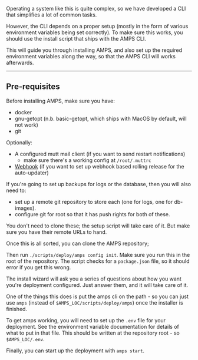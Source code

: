 Operating a system like this is quite complex, so we have developed a CLI that
simplifies a lot of common tasks.

However, the CLI depends on a proper setup (mostly in the form of various environment
variables being set correctly). To make sure this works,
you should use the install script that ships with the AMPS CLI.

This will guide you through installing AMPS, and also set up the required environment
variables along the way, so that the AMPS CLI will works afterwards.

---

## Pre-requisites

Before installing AMPS, make sure you have:

- docker
- gnu-getopt (n.b. basic-getopt, which ships with MacOS by default, will not work)
- git

Optionally:

- A configured mutt mail client (if you want to send restart notifications)
  - make sure there's a working config at `/root/.muttrc`
- [Webhook](https://www.google.com/search?q=webhook.go&sourceid=chrome&ie=UTF-8) (if you want to set up webhook based rolling release for the auto-updater)

If you're going to set up backups for logs or the database, then you will also need to:

- set up a remote git repository to store each (one for logs, one for db-images).
- configure git for root so that it has push rights for both of these.

You don't need to clone these; the setup script will take care of it.
But make sure you have their remote URLs to hand.

Once this is all sorted, you can clone the AMPS repository;

Then run `./scripts/deploy/amps config init`.
Make sure you run this in the root of the repository. The script checks for a `package.json` file,
so it should error if you get this wrong.

The install wizard will ask you a series of questions about how you want you're deployment configured.
Just answer them, and it will take care of it.

One of the things this does is put the amps cli on the path - so you can just use
`amps` (instead of `$AMPS_LOC/scripts/deploy/amps`) once the installer is finished.

To get amps working, you will need to set up the `.env` file for your deployment.
See the environment variable documentation for details of what to put in that file.
This should be written at the repository root - so `$AMPS_LOC/.env`.

<!-- TODO

Once all the variables are written in, you can check the file is OK
with `amps check-env`.

Just once, you need to make sure the database has the correct schema.
If you're starting up from scratch, you can do this with `amps db push`.

If you're using an existing db-image file, (i.e. because you're on staging and want to)
then you can use `amps db restore <image file>`. -->

Finally, you can start up the deployment with `amps start`.
